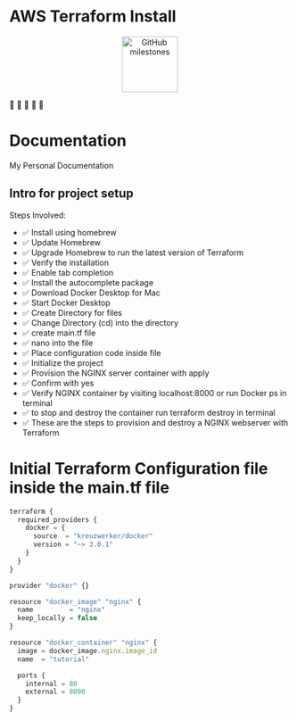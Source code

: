 # AWS Terraform Install

<div id="badges" align="center">
<img alt="GitHub milestones" src="https://img.shields.io/github/milestones/all/BenjaminBurton/aws-terraform-install?style=for-the-badge" width="100">
</div>

:wave: :wave: :wave: :wave: :wave:

# Documentation

My Personal Documentation 

## Intro for project setup

Steps Involved:

- ✅ Install using homebrew
- ✅ Update Homebrew
- ✅ Upgrade Homebrew to run the latest version of Terraform
- ✅ Verify the installation 
- ✅ Enable tab completion
- ✅ Install the autocomplete package 
- ✅ Download Docker Desktop for Mac
- ✅ Start Docker Desktop
- ✅ Create Directory for files
- ✅ Change Directory (cd) into the directory 
- ✅ create main.tf file 
- ✅ nano into the file 
- ✅ Place configuration code inside file
- ✅ Initialize the project 
- ✅ Provision the NGINX server container with apply
- ✅ Confirm with yes
- ✅ Verify NGINX container by visiting localhost:8000 or run Docker ps in terminal
- ✅ to stop and destroy the container run terraform destroy in terminal
- ✅ These are the steps to provision and destroy a NGINX webserver with Terraform


# Initial Terraform Configuration file inside the main.tf file

```js
terraform {
  required_providers {
    docker = {
      source  = "kreuzwerker/docker"
      version = "~> 3.0.1"
    }
  }
}

provider "docker" {}

resource "docker_image" "nginx" {
  name         = "nginx"
  keep_locally = false
}

resource "docker_container" "nginx" {
  image = docker_image.nginx.image_id
  name  = "tutorial"

  ports {
    internal = 80
    external = 8000
  }
}


```